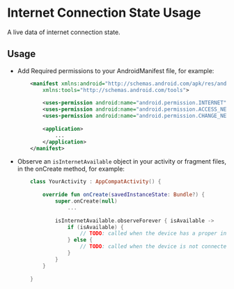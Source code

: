# Internet Connection State Usage

A live data of internet connection state.

## Usage

- Add Required permissions to your AndroidManifest file, for example:

    ```xml
        <manifest xmlns:android="http://schemas.android.com/apk/res/android"
            xmlns:tools="http://schemas.android.com/tools">
        
            <uses-permission android:name="android.permission.INTERNET" />
            <uses-permission android:name="android.permission.ACCESS_NETWORK_STATE" />
            <uses-permission android:name="android.permission.CHANGE_NETWORK_STATE" />
        
            <application>
                ...
            </application>    
        </manifest>
    ```

- Observe an `isInternetAvailable` object in your activity or fragment files, in the onCreate method, for example:

    ```kotlin
        class YourActivity : AppCompatActivity() {
        
            override fun onCreate(savedInstanceState: Bundle?) {
                super.onCreate(null)
                    ...
        
                isInternetAvailable.observeForever { isAvailable ->
                    if (isAvailable) {
                        // TODO: called when the device has a proper internet connection
                    } else {
                        // TODO: called when the device is not connected to any internet source 
                    }
                }
            }
            
        }
    ```
